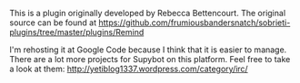This is a plugin originally developed by Rebecca Bettencourt. The original source can be found at https://github.com/frumiousbandersnatch/sobrieti-plugins/tree/master/plugins/Remind

I'm rehosting it at Google Code because I think that it is easier to manage. There are a lot more projects for Supybot on this platform. Feel free to take a look at them: http://yetiblog1337.wordpress.com/category/irc/